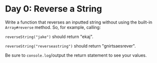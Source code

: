 # Day 0: Reverse a String

Write a function that reverses an inputted string without using the built-in `Array#reverse` method. So, for example, calling:

`reverseString("jake")` should return "ekaj".

`reverseString("reverseastring")` should return "gnirtsaesrever".

Be sure to `console.log`/output the return statement to see your values.

